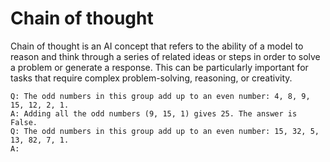 # Chain of thought

Chain of thought is an AI concept that refers to the ability of a model to reason and think through a series of related ideas or steps in order to solve a problem or generate a response. This can be particularly important for tasks that require complex problem-solving, reasoning, or creativity.

```
Q: The odd numbers in this group add up to an even number: 4, 8, 9, 15, 12, 2, 1.
A: Adding all the odd numbers (9, 15, 1) gives 25. The answer is False.
Q: The odd numbers in this group add up to an even number: 15, 32, 5, 13, 82, 7, 1.
A:
```